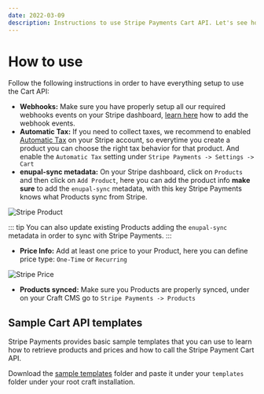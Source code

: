 ```yaml
---
date: 2022-03-09
description: Instructions to use Stripe Payments Cart API. Let's see how to use the sample Cart templates to learn how display products and prices and how to call the Stripe Payment Cart API
---
```


# How to use

Follow the following instructions in order to have everything setup to use the Cart API:

- **Webhooks:** Make sure you have properly setup all our required webhooks events on your Stripe dashboard, [learn here](/stripe-payments/stripe-payment-forms/webhook) how to add the webhook events.
- **Automatic Tax:** If you need to collect taxes, we recommend to enabled [Automatic Tax](https://stripe.com/tax) on your Stripe account, so everytime you create a product you can choose the right tax behavior for that product. And enable the `Automatic Tax` setting under `Stripe Payments -> Settings -> Cart`
- **enupal-sync metadata:** On your Stripe dashboard, click on `Products` and then click on `Add Product`, here you can add the product info **make sure** to add the `enupal-sync` metadata, with this key Stripe Payments knows what Products sync from Stripe.

![Stripe Product](https://enupal.com/assets/docs/stripe-product.png)

::: tip
You can also update existing Products adding the `enupal-sync` metadata in order to sync with Stripe Payments.
:::

- **Price Info:** Add at least one price to your Product, here you can define price type: `One-Time` or `Recurring`

![Stripe Price](https://enupal.com/assets/docs/price-info.png)

- **Products synced:** Make sure you Products are properly synced, under on your Craft CMS go to `Stripe Payments -> Products`

## Sample Cart API templates

Stripe Payments provides basic sample templates that you can use to learn how to retrieve products and prices and how to call the Stripe Payment Cart API.

Download the [sample templates](https://github.com/enupal/stripe/tree/master/templates/cart) folder and paste it under your `templates` folder under your root craft installation.

